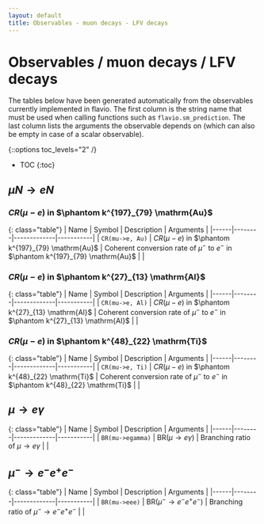 ```yaml
---
layout: default
title: Observables - muon decays - LFV decays
---
```


# Observables / muon decays / LFV decays



The tables below have been generated automatically from the observables currently
implemented in flavio. The first column is the string name that must  be used
when calling functions such as `flavio.sm_prediction`. The last column lists
the arguments the observable depends on (which can also be empty in case of
a scalar observable).



{::options toc_levels="2" /}

* TOC
{:toc}

## $\mu N \to e N$

### $CR(\mu - e)$ in $\phantom k^{197}_{79} \mathrm{Au}$

{: class="table"}
| Name | Symbol | Description | Arguments |
|------|--------|-------------|-----------|
| `CR(mu->e, Au)` | $CR(\mu - e)$ in $\phantom k^{197}_{79} \mathrm{Au}$ | Coherent conversion rate of $\mu^-$ to $e^-$ in $\phantom k^{197}_{79} \mathrm{Au}$ |  |


### $CR(\mu - e)$ in $\phantom k^{27}_{13} \mathrm{Al}$

{: class="table"}
| Name | Symbol | Description | Arguments |
|------|--------|-------------|-----------|
| `CR(mu->e, Al)` | $CR(\mu - e)$ in $\phantom k^{27}_{13} \mathrm{Al}$ | Coherent conversion rate of $\mu^-$ to $e^-$ in $\phantom k^{27}_{13} \mathrm{Al}$ |  |


### $CR(\mu - e)$ in $\phantom k^{48}_{22} \mathrm{Ti}$

{: class="table"}
| Name | Symbol | Description | Arguments |
|------|--------|-------------|-----------|
| `CR(mu->e, Ti)` | $CR(\mu - e)$ in $\phantom k^{48}_{22} \mathrm{Ti}$ | Coherent conversion rate of $\mu^-$ to $e^-$ in $\phantom k^{48}_{22} \mathrm{Ti}$ |  |


## $\mu\to e\gamma$

{: class="table"}
| Name | Symbol | Description | Arguments |
|------|--------|-------------|-----------|
| `BR(mu->egamma)` | $\text{BR}(\mu\to e\gamma)$ | Branching ratio of $\mu\to e\gamma$ |  |


## $\mu^-\to e^-e^+e^-$

{: class="table"}
| Name | Symbol | Description | Arguments |
|------|--------|-------------|-----------|
| `BR(mu->eee)` | $\text{BR}(\mu^-\to e^-e^+e^-)$ | Branching ratio of $\mu^-\to e^-e^+e^-$ |  |


